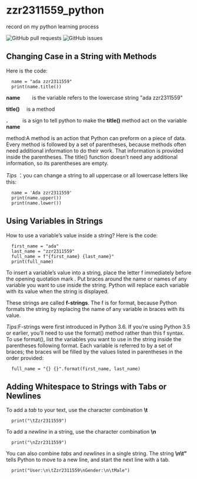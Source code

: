 # zzr2311559_python
record on my python learning process

![GitHub pull requests](https://img.shields.io/github/issues-pr/zzr2311559/zzr2311559_python)
![GitHub issues](https://img.shields.io/github/issues/zzr2311559/zzr2311559_python)


## Changing Case in a String with Methods
Here is the code:

      name = "ada zzr2311559"
      print(name.title())

**name** &emsp; &ensp; is the variable refers to the lowercase string "ada zzr2311559"

**title()** &ensp;&nbsp; is a method 

**.** &emsp;&emsp;&nbsp; is a sign to tell python to make the **title()** method act on the variable **name**



method:A method is an action that Python can preform on a piece of data. Every method is followed by a set of parentheses, because
methods often need additional information to do their work. That information is provided inside the parentheses.  The title() function doesn’t need any additional information, so its parentheses are empty. 

*Tips* ：you can change a string to all uppercase or all lowercase letters like this:

      name = 'Ada zzr2311559'
      print(name.upper())
      print(name.lower())


## Using Variables in Strings
How to use a variable’s value inside a string?
Here is the code:
      
      first_name = "ada"
      last_name = "zzr2311559"
      full_name = f"{first_name} {last_name}"
      print(full_name)

To insert a variable’s value into a string, place the letter f immediately before the opening quotation mark . Put braces around the name or names of any variable you want to use inside the string. Python will replace each variable with its value when the string is displayed.

These strings are called **f-strings**. The f is for format, because Python formats the string by replacing the name of any variable in braces with its value.

*Tips*:F-strings were first introduced in Python 3.6. If you’re using Python 3.5 or earlier, you’ll need to use the format() method rather than this f syntax. To use format(), list the variables you want to use in the string inside the parentheses following format. Each variable is referred to by a set of braces; the braces will be filled by the values listed in parentheses in the order provided:

      full_name = "{} {}".format(first_name, last_name)   
      

## Adding Whitespace to Strings with Tabs or Newlines

To add a *tab* to your text, use the character combination  **\t**  

      print("\tZzr2311559")

To add a *newline* in a string, use the character combination  **\n**

      print("\nZzr2311559")

You can also combine *tabs* and *newlines* in a single string. The string **\n\t"** tells Python to move to a new line, and start the next line with a tab. 
      
      print("User:\n\tZzr2311559\nGender:\n\tMale")
















